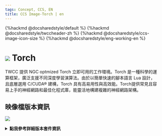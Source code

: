 ```yaml
---
tags: Concept, CCS, EN
title: CCS Image-Torch | en
---
```


{%hackmd @docsharedstyle/default %}
{%hackmd @docsharedstyle/twccheader-zh %}
{%hackmd @docsharedstyle/ccs-image-icon-size %}
{%hackmd @docsharedstyle/eng-working-en %}

# <img class="ccsimgicon" src="https://cos.twcc.ai/SYS-MANUAL/uploads/upload_f55059e9d0a6ac45c44bcc0ec1bebff5.png">   Torch


TWCC 提供 NGC optmized Torch 立即可用的工作環境。Torch 是一種科學的運算框架，廣泛支援不同深度學習演算法。由於以簡單快速的腳本語言 Lua 設計，且底層選用 C/CUDA® 建構，Torch 具有高易用性與高效能。Torch提供常見且容易上手的神經網路和最佳化程式庫，能靈活地構建複雜的神經網路架構。


## <i class="fa fa-sticky-note" aria-hidden="true"></i> <span class="ccsimglist">映像檔版本資訊</span> 

![](https://cos.twcc.ai/SYS-MANUAL/uploads/upload_dee7841bc52b07833f4b369612ff87c9.png)



<details class="docspoiler">

<summary><b>點我參考詳細版本套件資訊</b></summary>

- [torch-18.08-py2-v1](https://docs.nvidia.com/deeplearning/frameworks/torch-release-notes/rel_18.08.html#rel_18.08)

</details>